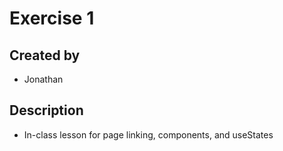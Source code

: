 # Exercise 1

## Created by

- Jonathan

## Description

- In-class lesson for page linking, components, and useStates